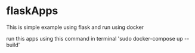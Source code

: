 # flaskApps
This is simple example using flask and run using docker

run this apps using this command in terminal
'sudo docker-compose up --build'